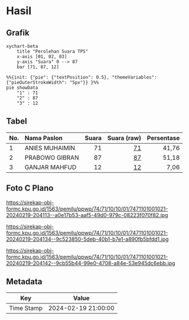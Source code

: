 # Hasil

## Grafik

```mermaid
xychart-beta
    title "Perolehan Suara TPS"
    x-axis [01, 02, 03]
    y-axis "Suara" 0 --> 87
    bar [71, 87, 12]
```

```mermaid
%%{init: {"pie": {"textPosition": 0.5}, "themeVariables": {"pieOuterStrokeWidth": "5px"}} }%%
pie showData
    "1" : 71
    "2" : 87
    "3" : 12
```

## Tabel

| No. | Nama Paslon    | Suara | Suara (raw) | Persentase |
|:--- |:-------------- | -----:| -----------:| ----------:|
| 1   | ANIES MUHAIMIN | 71    | [71][p-1]   | 41,76      |
| 2   | PRABOWO GIBRAN | 87    | [87][p-2]   | 51,18      |
| 3   | GANJAR MAHFUD  | 12    | [12][p-3]   | 7,06       |


[p-1]: https://github.com/gigit-pemilu/pemilu-2024-74-sulawesi-tenggara/blob/main/pilpres/hitung-suara/sub/74-sulawesi-tenggara/sub/71-kota-kendari/sub/10-kambu/sub/1001-kambu/sub/021-tps/sub/paslon-1.txt
[p-2]: https://github.com/gigit-pemilu/pemilu-2024-74-sulawesi-tenggara/blob/main/pilpres/hitung-suara/sub/74-sulawesi-tenggara/sub/71-kota-kendari/sub/10-kambu/sub/1001-kambu/sub/021-tps/sub/paslon-2.txt
[p-3]: https://github.com/gigit-pemilu/pemilu-2024-74-sulawesi-tenggara/blob/main/pilpres/hitung-suara/sub/74-sulawesi-tenggara/sub/71-kota-kendari/sub/10-kambu/sub/1001-kambu/sub/021-tps/sub/paslon-3.txt

## Foto C Plano

https://sirekap-obj-formc.kpu.go.id/1563/pemilu/ppwp/74/71/10/10/01/7471101001021-20240219-204113--a0e17b53-aaf5-49d0-979c-08223f070f82.jpg

https://sirekap-obj-formc.kpu.go.id/1563/pemilu/ppwp/74/71/10/10/01/7471101001021-20240219-204134--9c523850-5deb-40b1-b7e1-a890fb5bfdd1.jpg

https://sirekap-obj-formc.kpu.go.id/1563/pemilu/ppwp/74/71/10/10/01/7471101001021-20240219-204142--9cb55b44-99e0-4708-a84e-53e945dc6ebb.jpg


## Metadata

| Key        | Value               |
| ---------- | ------------------- |
| Time Stamp | 2024-02-19 21:00:00 |



